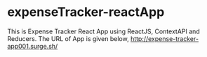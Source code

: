# expenseTracker-reactApp
This is Expense Tracker React App using ReactJS, ContextAPI and Reducers.
The URL of App is given below,
http://expense-tracker-app001.surge.sh/
